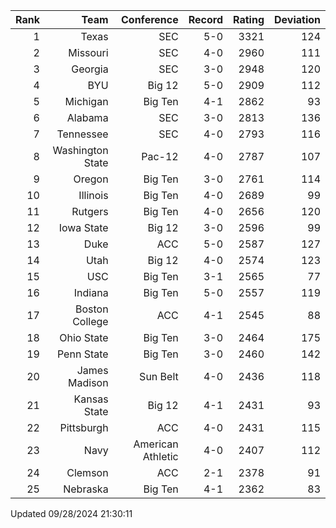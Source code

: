 | Rank  | Team                 | Conference           | Record   | Rating | Deviation |
| ---:  | ---:                 | ---:                 | ---:     | ---:   | ---:      |
| 1     | Texas                | SEC                  | 5-0      | 3321   | 124       |
| 2     | Missouri             | SEC                  | 4-0      | 2960   | 111       |
| 3     | Georgia              | SEC                  | 3-0      | 2948   | 120       |
| 4     | BYU                  | Big 12               | 5-0      | 2909   | 112       |
| 5     | Michigan             | Big Ten              | 4-1      | 2862   | 93        |
| 6     | Alabama              | SEC                  | 3-0      | 2813   | 136       |
| 7     | Tennessee            | SEC                  | 4-0      | 2793   | 116       |
| 8     | Washington State     | Pac-12               | 4-0      | 2787   | 107       |
| 9     | Oregon               | Big Ten              | 3-0      | 2761   | 114       |
| 10    | Illinois             | Big Ten              | 4-0      | 2689   | 99        |
| 11    | Rutgers              | Big Ten              | 4-0      | 2656   | 120       |
| 12    | Iowa State           | Big 12               | 3-0      | 2596   | 99        |
| 13    | Duke                 | ACC                  | 5-0      | 2587   | 127       |
| 14    | Utah                 | Big 12               | 4-0      | 2574   | 123       |
| 15    | USC                  | Big Ten              | 3-1      | 2565   | 77        |
| 16    | Indiana              | Big Ten              | 5-0      | 2557   | 119       |
| 17    | Boston College       | ACC                  | 4-1      | 2545   | 88        |
| 18    | Ohio State           | Big Ten              | 3-0      | 2464   | 175       |
| 19    | Penn State           | Big Ten              | 3-0      | 2460   | 142       |
| 20    | James Madison        | Sun Belt             | 4-0      | 2436   | 118       |
| 21    | Kansas State         | Big 12               | 4-1      | 2431   | 93        |
| 22    | Pittsburgh           | ACC                  | 4-0      | 2431   | 115       |
| 23    | Navy                 | American Athletic    | 4-0      | 2407   | 112       |
| 24    | Clemson              | ACC                  | 2-1      | 2378   | 91        |
| 25    | Nebraska             | Big Ten              | 4-1      | 2362   | 83        |

Updated 09/28/2024 21:30:11
